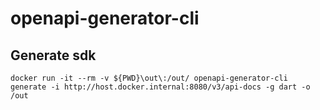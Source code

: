 # openapi-generator-cli

## Generate sdk
`docker run -it --rm -v ${PWD}\out\:/out/ openapi-generator-cli generate -i http://host.docker.internal:8080/v3/api-docs -g dart -o /out`